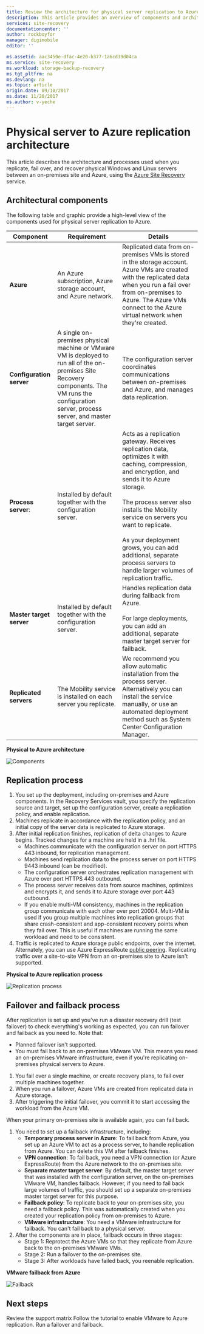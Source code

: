 ```yaml
---
title: Review the architecture for physical server replication to Azure | Azure
description: This article provides an overview of components and architecture used when replicating on-premises physical servers to Azure with the Azure Site Recovery service
services: site-recovery
documentationcenter: ''
author: rockboyfor
manager: digimobile
editor: ''

ms.assetid: aac3450e-dfac-4e20-b377-1a6cd39d04ca
ms.service: site-recovery
ms.workload: storage-backup-recovery
ms.tgt_pltfrm: na
ms.devlang: na
ms.topic: article
origin.date: 09/10/2017
ms.date: 11/20/2017
ms.author: v-yeche
---
```


# Physical server to Azure replication architecture

This article describes the architecture and processes used when you replicate, fail over, and recover physical Windows and Linux servers between an on-premises site and Azure, using the [Azure Site Recovery](site-recovery-overview.md) service.

## Architectural components

The following table and graphic provide a high-level view of the components used for physical server replication to Azure.  

**Component** | **Requirement** | **Details**
--- | --- | ---
**Azure** | An Azure subscription, Azure storage account, and Azure network. | Replicated data from on-premises VMs is stored in the storage account. Azure VMs are created with the replicated data when you run a fail over from on-premises to Azure. The Azure VMs connect to the Azure virtual network when they're created.
**Configuration server** | A single on-premises physical machine or VMware VM is deployed to run all of the on-premises Site Recovery components. The VM runs the configuration server, process server, and master target server. | The configuration server coordinates communications between on-premises and Azure, and manages data replication.
 **Process server**:  | Installed by default together with the configuration server. | Acts as a replication gateway. Receives replication data, optimizes it with caching, compression, and encryption, and sends it to Azure storage.<br/><br/> The process server also installs the Mobility service on servers you want to replicate.<br/><br/> As your deployment grows, you can add additional, separate process servers to handle larger volumes of replication traffic.
 **Master target server** | Installed by default together with the configuration server. | Handles replication data during failback from Azure.<br/><br/> For large deployments, you can add an additional, separate master target server for failback.
**Replicated servers** | The Mobility service is installed on each server you replicate. | We recommend you allow automatic installation from the process server. Alternatively you can install the service manually, or use an automated deployment method such as System Center Configuration Manager. 

**Physical to Azure architecture**

![Components](./media/concepts-physical-to-azure-architecture/arch-enhanced.png)

## Replication process

1. You set up the deployment, including on-premises and Azure components. In the Recovery Services vault, you specify the replication source and target, set up the configuration server, create a replication policy, and enable replication.
2. Machines replicate in accordance with the replication policy, and an initial copy of the server data is replicated to Azure storage.
3. After initial replication finishes, replication of delta changes to Azure begins. Tracked changes for a machine are held in a .hrl file.
    - Machines communicate with the configuration server on port HTTPS 443 inbound, for replication management.
    - Machines send replication data to the process server on port HTTPS 9443 inbound (can be modified).
    - The configuration server orchestrates replication management with Azure over port HTTPS 443 outbound.
    - The process server receives data from source machines, optimizes and encrypts it, and sends it to Azure storage over port 443 outbound.
    - If you enable multi-VM consistency, machines in the replication group communicate with each other over port 20004. Multi-VM is used if you group multiple machines into replication groups that share crash-consistent and app-consistent recovery points when they fail over. This is useful if machines are running the same workload and need to be consistent.
4. Traffic is replicated to Azure storage public endpoints, over the internet. Alternately, you can use Azure ExpressRoute [public peering](../expressroute/expressroute-circuit-peerings.md#azure-public-peering). Replicating traffic over a site-to-site VPN from an on-premises site to Azure isn't supported.

**Physical to Azure replication process**

![Replication process](./media/concepts-physical-to-azure-architecture/v2a-architecture-henry.png)

## Failover and failback process

After replication is set up and you've run a disaster recovery drill (test failover) to check everything's working as expected, you can run failover and failback as you need to. Note that:

- Planned failover isn't supported.
- You must fail back to an on-premises VMware VM. This means you need an on-premises VMware infrastructure, even if you're replicating on-premises physical servers to Azure.

1. You fail over a single machine, or create recovery plans, to fail over multiple machines together.
2. When you run a failover, Azure VMs are created from replicated data in Azure storage.
3. After triggering the initial failover, you commit it to start accessing the workload from the Azure VM.

When your primary on-premises site is available again, you can fail back.

1. You need to set up a failback infrastructure, including:
    - **Temporary process server in Azure**: To fail back from Azure, you set up an Azure VM to act as a process server, to handle replication from Azure. You can delete this VM after failback finishes.
    - **VPN connection**: To fail back, you need a VPN connection (or Azure ExpressRoute) from the Azure network to the on-premises site.
    - **Separate master target server**: By default, the master target server that was installed with the configuration server, on the on-premises VMware VM, handles failback. However, if you need to fail back large volumes of traffic, you should set up a separate on-premises master target server for this purpose.
    - **Failback policy**: To replicate back to your on-premises site, you need a failback policy. This was automatically created when you created your replication policy from on-premises to Azure.
    - **VMware infrastructure**: You need a VMware infrastructure for failback. You can't fail back to a physical server.
2. After the components are in place, failback occurs in three stages:
    - Stage 1: Reprotect the Azure VMs so that they replicate from Azure back to the on-premises VMware VMs.
    - Stage 2: Run a failover to the on-premises site.
    - Stage 3: After workloads have failed back, you reenable replication.

**VMware failback from Azure**

![Failback](./media/concepts-physical-to-azure-architecture/enhanced-failback.png)

## Next steps

Review the support matrix
Follow the tutorial to enable VMware to Azure replication.
Run a failover and failback.

<!-- Update_Description: new articles on site recovery concepts physical to azure architecture -->